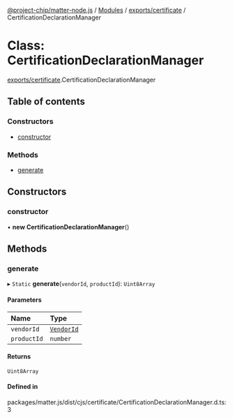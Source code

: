 [@project-chip/matter-node.js](../README.md) / [Modules](../modules.md) / [exports/certificate](../modules/exports_certificate.md) / CertificationDeclarationManager

# Class: CertificationDeclarationManager

[exports/certificate](../modules/exports_certificate.md).CertificationDeclarationManager

## Table of contents

### Constructors

- [constructor](exports_certificate.CertificationDeclarationManager.md#constructor)

### Methods

- [generate](exports_certificate.CertificationDeclarationManager.md#generate)

## Constructors

### constructor

• **new CertificationDeclarationManager**()

## Methods

### generate

▸ `Static` **generate**(`vendorId`, `productId`): `Uint8Array`

#### Parameters

| Name | Type |
| :------ | :------ |
| `vendorId` | [`VendorId`](exports_datatype.VendorId.md) |
| `productId` | `number` |

#### Returns

`Uint8Array`

#### Defined in

packages/matter.js/dist/cjs/certificate/CertificationDeclarationManager.d.ts:3
